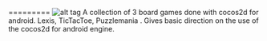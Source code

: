 
=========
![alt tag](http://denvycom.com/blog/wp-content/uploads/2015/01/Screenshot_2015-01-01-13-23-07.png)
A collection of 3 board games done with cocos2d for android. Lexis, TicTacToe, Puzzlemania . Gives basic direction on the use of the cocos2d for android engine.


